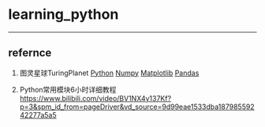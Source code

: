 # learning_python
---
## refernce
1. 图灵星球TuringPlanet
   [Python](https://space.bilibili.com/282739748/channel/seriesdetail?sid=281265)
   [Numpy](https://space.bilibili.com/282739748/channel/seriesdetail?sid=281289)
   [Matplotlib](https://space.bilibili.com/282739748/channel/seriesdetail?sid=281301)
   [Pandas](https://space.bilibili.com/282739748/channel/seriesdetail?sid=281271)

   
2. Python常用模块6小时详细教程
   https://www.bilibili.com/video/BV1NX4y137Kf?p=3&spm_id_from=pageDriver&vd_source=9d99eae1533dba18798559242277a5a5
 
